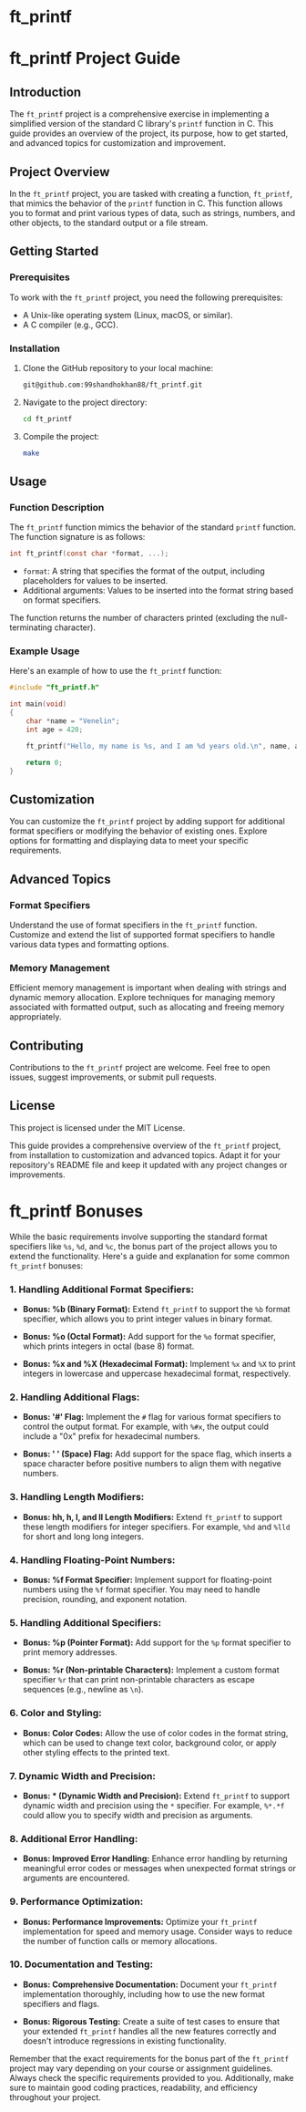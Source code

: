 # ft_printf

# ft_printf Project Guide

## Introduction

The `ft_printf` project is a comprehensive exercise in implementing a simplified version of the standard C library's `printf` function in C. This guide provides an overview of the project, its purpose, how to get started, and advanced topics for customization and improvement.

## Project Overview

In the `ft_printf` project, you are tasked with creating a function, `ft_printf`, that mimics the behavior of the `printf` function in C. This function allows you to format and print various types of data, such as strings, numbers, and other objects, to the standard output or a file stream.

## Getting Started

### Prerequisites

To work with the `ft_printf` project, you need the following prerequisites:

- A Unix-like operating system (Linux, macOS, or similar).
- A C compiler (e.g., GCC).

### Installation

1. Clone the GitHub repository to your local machine:

   ```bash
   git@github.com:99shandhokhan88/ft_printf.git
   ```

2. Navigate to the project directory:

   ```bash
   cd ft_printf
   ```

3. Compile the project:

   ```bash
   make
   ```

## Usage

### Function Description

The `ft_printf` function mimics the behavior of the standard `printf` function. The function signature is as follows:

```c
int ft_printf(const char *format, ...);
```

- `format`: A string that specifies the format of the output, including placeholders for values to be inserted.
- Additional arguments: Values to be inserted into the format string based on format specifiers.

The function returns the number of characters printed (excluding the null-terminating character).

### Example Usage

Here's an example of how to use the `ft_printf` function:

```c
#include "ft_printf.h"

int main(void)
{
    char *name = "Venelin";
    int age = 420;

    ft_printf("Hello, my name is %s, and I am %d years old.\n", name, age);

    return 0;
}
```

## Customization

You can customize the `ft_printf` project by adding support for additional format specifiers or modifying the behavior of existing ones. Explore options for formatting and displaying data to meet your specific requirements.

## Advanced Topics

### Format Specifiers

Understand the use of format specifiers in the `ft_printf` function. Customize and extend the list of supported format specifiers to handle various data types and formatting options.

### Memory Management

Efficient memory management is important when dealing with strings and dynamic memory allocation. Explore techniques for managing memory associated with formatted output, such as allocating and freeing memory appropriately.

## Contributing

Contributions to the `ft_printf` project are welcome. Feel free to open issues, suggest improvements, or submit pull requests.

## License

This project is licensed under the MIT License.

This guide provides a comprehensive overview of the `ft_printf` project, from installation to customization and advanced topics. Adapt it for your repository's README file and keep it updated with any project changes or improvements.




# ft_printf Bonuses

While the basic requirements involve supporting the standard format specifiers like `%s`, `%d`, and `%c`, the bonus part of the project allows you to extend the functionality. Here's a guide and explanation for some common `ft_printf` bonuses:

### 1. **Handling Additional Format Specifiers:**

   - **Bonus: %b (Binary Format):** Extend `ft_printf` to support the `%b` format specifier, which allows you to print integer values in binary format.

   - **Bonus: %o (Octal Format):** Add support for the `%o` format specifier, which prints integers in octal (base 8) format.

   - **Bonus: %x and %X (Hexadecimal Format):** Implement `%x` and `%X` to print integers in lowercase and uppercase hexadecimal format, respectively.

### 2. **Handling Additional Flags:**

   - **Bonus: '#' Flag:** Implement the `#` flag for various format specifiers to control the output format. For example, with `%#x`, the output could include a "0x" prefix for hexadecimal numbers.

   - **Bonus: ' ' (Space) Flag:** Add support for the space flag, which inserts a space character before positive numbers to align them with negative numbers.

### 3. **Handling Length Modifiers:**

   - **Bonus: hh, h, l, and ll Length Modifiers:** Extend `ft_printf` to support these length modifiers for integer specifiers. For example, `%hd` and `%lld` for short and long long integers.

### 4. **Handling Floating-Point Numbers:**

   - **Bonus: %f Format Specifier:** Implement support for floating-point numbers using the `%f` format specifier. You may need to handle precision, rounding, and exponent notation.

### 5. **Handling Additional Specifiers:**

   - **Bonus: %p (Pointer Format):** Add support for the `%p` format specifier to print memory addresses.

   - **Bonus: %r (Non-printable Characters):** Implement a custom format specifier `%r` that can print non-printable characters as escape sequences (e.g., newline as `\n`).

### 6. **Color and Styling:**

   - **Bonus: Color Codes:** Allow the use of color codes in the format string, which can be used to change text color, background color, or apply other styling effects to the printed text.

### 7. **Dynamic Width and Precision:**

   - **Bonus: * (Dynamic Width and Precision):** Extend `ft_printf` to support dynamic width and precision using the `*` specifier. For example, `%*.*f` could allow you to specify width and precision as arguments.

### 8. **Additional Error Handling:**

   - **Bonus: Improved Error Handling:** Enhance error handling by returning meaningful error codes or messages when unexpected format strings or arguments are encountered.

### 9. **Performance Optimization:**

   - **Bonus: Performance Improvements:** Optimize your `ft_printf` implementation for speed and memory usage. Consider ways to reduce the number of function calls or memory allocations.

### 10. **Documentation and Testing:**

   - **Bonus: Comprehensive Documentation:** Document your `ft_printf` implementation thoroughly, including how to use the new format specifiers and flags.

   - **Bonus: Rigorous Testing:** Create a suite of test cases to ensure that your extended `ft_printf` handles all the new features correctly and doesn't introduce regressions in existing functionality.

Remember that the exact requirements for the bonus part of the `ft_printf` project may vary depending on your course or assignment guidelines. Always check the specific requirements provided to you. Additionally, make sure to maintain good coding practices, readability, and efficiency throughout your project.
